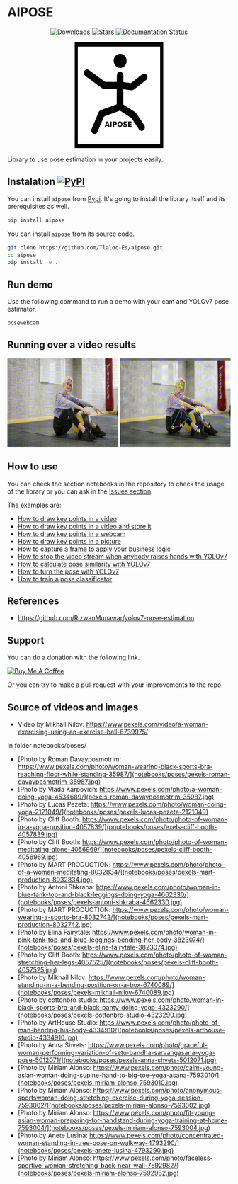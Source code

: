# AIPOSE

<div align="center">

[![Downloads](https://static.pepy.tech/personalized-badge/aipose?period=month&units=international_system&left_color=grey&right_color=blue&left_text=PyPi%20Downloads)](https://pepy.tech/project/aipose)
[![Stars](https://img.shields.io/github/stars/Tlaloc-Es/aipose?color=yellow&style=flat)](https://github.com/Tlaloc-Es/aipose/stargazers)
[![Documentation Status](https://readthedocs.org/projects/aipose/badge/?version=latest)](https://aipose.readthedocs.io/en/latest/?badge=latest)
</div>

<p align="center">
    <img src="https://raw.githubusercontent.com/Tlaloc-Es/aipose/master/logo.png" width="200" height="240"/>
</p>

Library to use pose estimation in your projects easily.
## Instalation [![PyPI](https://img.shields.io/pypi/v/aipose.svg)](https://pypi.org/project/aipose/)

You can install `aipose` from [Pypi](https://pypi.org/project/aipose/). It's going to install the library itself and its prerequisites as well.

```bash
pip install aipose
```

You can install `aipose` from its source code.

```bash
git clone https://github.com/Tlaloc-Es/aipose.git
cd aipose
pip install -e .
```

## Run demo

Use the following command to run a demo with your cam and YOLOv7 pose estimator,

```bash
posewebcam
```

## Running over a video results

<p align="center">
    <img src="https://raw.githubusercontent.com/Tlaloc-Es/aipose/master/video.gif" width="250" height="200" />
    <img src="https://raw.githubusercontent.com/Tlaloc-Es/aipose/master/video_processed.gif" width="250" height="200" />
</ p>

## How to use

You can check the section notebooks in the repository to check the usage of the library or you can ask in the [Issues section](https://github.com/Tlaloc-Es/aipose/issues).

The examples are:

* [How to draw key points in a video](https://github.com/Tlaloc-Es/aipose/blob/master/notebooks/video.ipynb)
* [How to draw key points in a video and store it](https://github.com/Tlaloc-Es/aipose/blob/master/notebooks/process_and_save_video.ipynb)
* [How to draw key points in a webcam](https://github.com/Tlaloc-Es/aipose/blob/master/notebooks/webcam.ipynb)
* [How to draw key points in a picture](https://github.com/Tlaloc-Es/aipose/blob/master/notebooks/plot_keypoints.ipynb)
* [How to capture a frame to apply your business logic](https://github.com/Tlaloc-Es/aipose/blob/master/notebooks/custom%20manager.ipynb)
* [How to stop the video stream when anybody raises hands with YOLOv7](https://github.com/Tlaloc-Es/aipose/blob/master/notebooks/process_keypoints.ipynb)
* [How to calculate pose similarity with YOLOv7](https://github.com/Tlaloc-Es/aipose/blob/master/notebooks/pose_similarity.ipynb)
* [How to turn the pose with YOLOv7](https://github.com/Tlaloc-Es/aipose/blob/master/notebooks/pose_similarity.ipynb)
* [How to train a pose classificator](https://github.com/Tlaloc-Es/aipose/blob/master/notebooks/Pose_Classificator.ipynb)

## References

* https://github.com/RizwanMunawar/yolov7-pose-estimation

## Support

You can do a donation with the following link.

<a href="https://www.buymeacoffee.com/tlaloc" target="_blank"><img src="https://cdn.buymeacoffee.com/buttons/default-orange.png" alt="Buy Me A Coffee" height="41" width="174"></a>

Or you can try to make a pull request with your improvements to the repo.

## Source of videos and images

* Video by Mikhail Nilov: https://www.pexels.com/video/a-woman-exercising-using-an-exercise-ball-6739975/

In folder notebooks/poses/

* [Photo by Roman Davayposmotrim: https://www.pexels.com/photo/woman-wearing-black-sports-bra-reaching-floor-while-standing-35987/](notebooks/poses/pexels-roman-davayposmotrim-35987.jpg)
* [Photo by Vlada Karpovich: https://www.pexels.com/photo/a-woman-doing-yoga-4534689/](pexels-roman-davayposmotrim-35987.jpg)
* [Photo by Lucas Pezeta: https://www.pexels.com/photo/woman-doing-yoga-2121049/](notebooks/poses/pexels-lucas-pezeta-2121049)
* [Photo by Cliff  Booth: https://www.pexels.com/photo/photo-of-woman-in-a-yoga-position-4057839/](pnotebooks/poses/exels-cliff-booth-4057839.jpg)
* [Photo by Cliff  Booth: https://www.pexels.com/photo/photo-of-woman-meditating-alone-4056969/](notebooks/poses/pexels-cliff-booth-4056969.jpg)
* [Photo by MART  PRODUCTION: https://www.pexels.com/photo/photo-of-a-woman-meditating-8032834/](notebooks/poses/pexels-mart-production-8032834.jpg)
* [Photo by Antoni Shkraba: https://www.pexels.com/photo/woman-in-blue-tank-top-and-black-leggings-doing-yoga-4662330/](notebooks/poses/pexels-antoni-shkraba-4662330.jpg)
* [Photo by MART  PRODUCTION: https://www.pexels.com/photo/woman-wearing-a-sports-bra-8032742/](notebooks/poses/pexels-mart-production-8032742.jpg)
* [Photo by Elina Fairytale: https://www.pexels.com/photo/woman-in-pink-tank-top-and-blue-leggings-bending-her-body-3823074/](notebooks/poses/pexels-elina-fairytale-3823074.jpg)
* [Photo by Cliff  Booth: https://www.pexels.com/photo/photo-of-woman-stretching-her-legs-4057525/](notebooks/poses/pexels-cliff-booth-4057525.jpg)
* [Photo by Mikhail Nilov: https://www.pexels.com/photo/woman-standing-in-a-bending-position-on-a-box-6740089/](notebooks/poses/pexels-mikhail-nilov-6740089.jpg)
* [Photo by cottonbro studio: https://www.pexels.com/photo/woman-in-black-sports-bra-and-black-panty-doing-yoga-4323290/](notebooks/poses/pexels-cottonbro-studio-4323290.jpg)
* [Photo by ArtHouse Studio: https://www.pexels.com/photo/photo-of-man-bending-his-body-4334910/](notebooks/poses/pexels-arthouse-studio-4334910.jpg)
* [Photo by Anna Shvets: https://www.pexels.com/photo/graceful-woman-performing-variation-of-setu-bandha-sarvangasana-yoga-pose-5012071/](notebooks/poses/pexels-anna-shvets-5012071.jpg)
* [Photo by Miriam Alonso: https://www.pexels.com/photo/calm-young-asian-woman-doing-supine-hand-to-big-toe-yoga-asana-7593010/](notebooks/poses/pexels-miriam-alonso-7593010.jpg)
* [Photo by Miriam Alonso: https://www.pexels.com/photo/anonymous-sportswoman-doing-stretching-exercise-during-yoga-session-7593002/](notebooks/poses/pexels-miriam-alonso-7593002.jpg)
* [Photo by Miriam Alonso: https://www.pexels.com/photo/fit-young-asian-woman-preparing-for-handstand-during-yoga-training-at-home-7593004/](notebooks/poses/pexels-miriam-alonso-7593004.jpg)
* [Photo by Anete Lusina: https://www.pexels.com/photo/concentrated-woman-standing-in-tree-pose-on-walkway-4793290/](notebooks/poses/pexels-anete-lusina-4793290.jpg)
* [Photo by Miriam Alonso: https://www.pexels.com/photo/faceless-sportive-woman-stretching-back-near-wall-7592982/](notebooks/poses/pexels-miriam-alonso-7592982.jpg)

